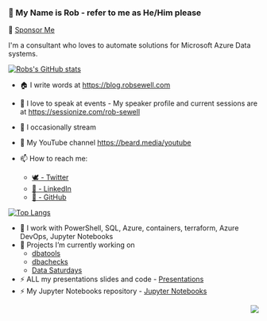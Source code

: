 ### 👋 My Name is Rob - refer to me as He/Him please 

:revolving_hearts: [Sponsor Me](https://github.com/sponsors/sqldbawithabeard)  

I'm a consultant who loves to automate solutions for Microsoft Azure Data systems.

[![Robs's GitHub stats](https://github-readme-stats.vercel.app/api?username=sqldbawithabeard&show_icons=true&theme=cobalt&count_private=true)](https://github.com/anuraghazra/github-readme-stats)

- 🏠 I write words at https://blog.robsewell.com
- 🎤 I love to speak at events - My speaker profile and current sessions are at https://sessionize.com/rob-sewell
- 🎤 I occasionally stream 
- 🎤 My YouTube channel https://beard.media/youtube

- 📫 How to reach me:
  - [🕊 - Twitter](https://twitter.com/sqldbawithbeard/)
  - [🏢 - LinkedIn](https://www.linkedin.com/in/robsewellsqldba/)
  - [🦑 - GitHub](https://github.com/sqldbawithbeard)

[![Top Langs](https://github-readme-stats.vercel.app/api/top-langs/?username=sqldbawithabeard&show_icons=true&theme=cobalt)](https://github.com/anuraghazra/github-readme-stats)

- 🌱 I work with PowerShell, SQL, Azure, containers, terraform, Azure DevOps, Jupyter Notebooks
- 🔭 Projects I’m currently working on 
  - [dbatools](https://github.com/sqlcollaborative/dbatools)
  - [dbachecks](https://github.com/sqlcollaborative/dbachecks)
  - [Data Saturdays](https://github.com/sqlcollaborative/DataSaturdays)
- ⚡ ALL my presentations slides and code - [Presentations](https://github.com/SQLDBAWithABeard/Presentations)
- ⚡ My Jupyter Notebooks repository - [Jupyter Notebooks ](https://github.com/SQLDBAWithABeard/JupyterNotebooks)

<p align='right'><img src="https://visitor-badge.glitch.me/badge?page_id=sqldbawithabeard.visitor-badge"></p>
